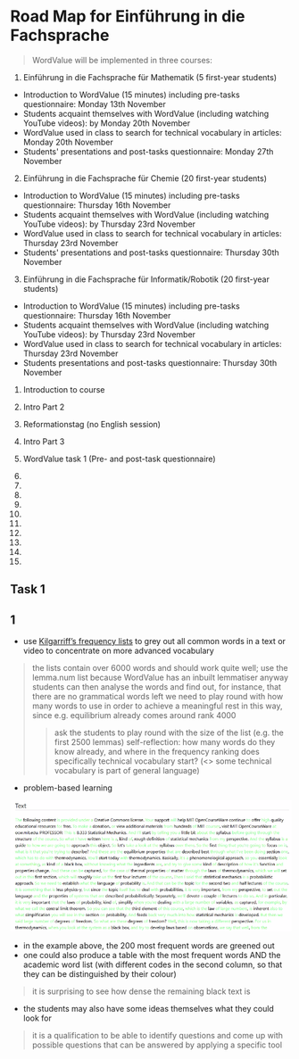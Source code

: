 <!--
author:   Your Name
email:    your@email.com
version:  0.1.0
language: en
narrator: US English Female

comment:  This simple description of your course.
          Multiline is also okay.

link:     https://cdn.jsdelivr.net/chartist.js/latest/chartist.min.css

script:   https://cdn.jsdelivr.net/chartist.js/latest/chartist.min.js

translation: Français translations/French.md
-->

# Road Map for Einführung in die Fachsprache

> WordValue will be implemented in three courses:

1. Einführung in die Fachsprache für Mathematik (5 first-year students)

- Introduction to WordValue (15 minutes) including pre-tasks questionnaire: Monday 13th November
- Students acquaint themselves with WordValue (including watching YouTube videos): by Monday 20th November
- WordValue used in class to search for technical vocabulary in articles: Monday 20th November
- Students' presentations and post-tasks questionnaire: Monday 27th November

2. Einführung in die Fachsprache für Chemie (20 first-year students)

- Introduction to WordValue (15 minutes) including pre-tasks questionnaire: Thursday 16th November
- Students acquaint themselves with WordValue (including watching YouTube videos): by Thursday 23rd November
- WordValue used in class to search for technical vocabulary in articles: Thursday 23rd November
- Students' presentations and post-tasks questionnaire: Thursday 30th November

3. Einführung in die Fachsprache für Informatik/Robotik (20 first-year students)

- Introduction to WordValue (15 minutes) including pre-tasks questionnaire: Thursday 16th November
- Students acquaint themselves with WordValue (including watching YouTube videos): by Thursday 23rd November
- WordValue used in class to search for technical vocabulary in articles: Thursday 23rd November
- Students presentations and post-tasks questionnaire: Thursday 30th November



1. Introduction to course

2. Intro Part 2

3. Reformationstag (no English session)

4. Intro Part 3

5. WordValue task 1 (Pre- and post-task questionnaire)

6. 

7.

8.

9.

10.

11.

12.

13.

14.

15.

## Task 1

## 1

- use [Kilgarriff’s frequency lists](https://www.kilgarriff.co.uk/bnc-readme.html) to grey out all common words in a text or video to concentrate on more advanced vocabulary

> the lists contain over 6000 words and should work quite well; use the lemma.num list because WordValue has an inbuilt lemmatiser anyway
> students can then analyse the words and find out, for instance, that there are no grammatical words left
> we need to play round with how many words to use in order to achieve a meaningful rest in this way, since e.g. equilibrium already comes around rank 4000
>> ask the students to play round with the size of the list (e.g. the first 2500 lemmas)
>> self-reflection: how many words do they know already, and where in the frequency ranking does specifically technical vocabulary start? (<> some technical vocabulary is part of general language)

- problem-based learning

![](/images/sample_text_wordvalue.png)

- in the example above, the 200 most frequent words are greened out
- one could also produce a table with the most frequent words AND the academic word list (with different codes in the second column, so that they can be distinguished by their colour)
> it is surprising to see how dense the remaining black text is

- the students may also have some ideas themselves what they could look for
> it is a qualification to be able to identify questions and come up with possible questions that can be answered by applying a specific tool

